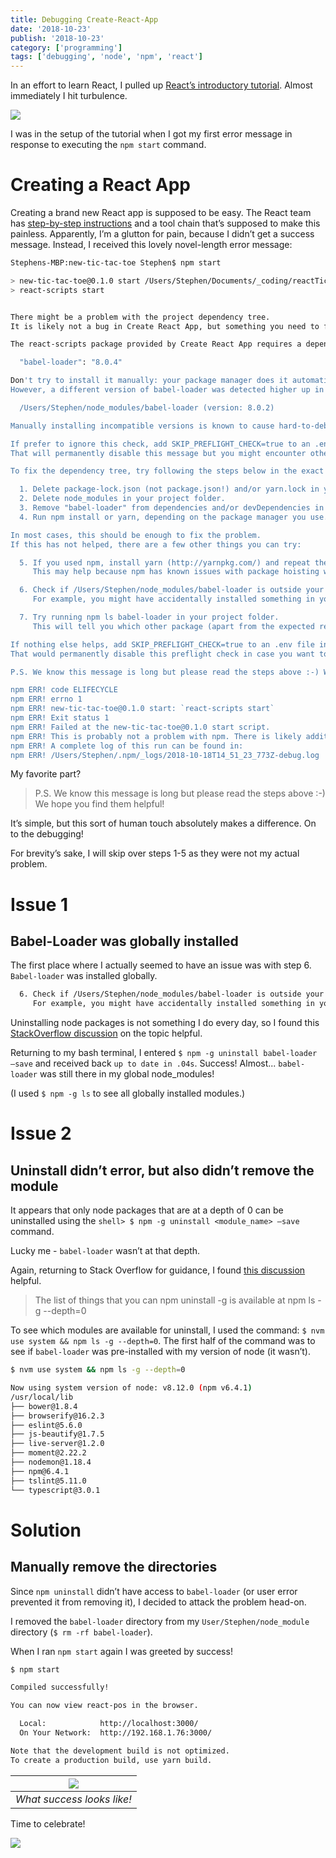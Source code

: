```yaml
---
title: Debugging Create-React-App
date: '2018-10-23'
publish: '2018-10-23'
category: ['programming']
tags: ['debugging', 'node', 'npm', 'react']
---
```


In an effort to learn React, I pulled up [React’s introductory tutorial](https://reactjs.org/tutorial/tutorial.html). Almost immediately I hit turbulence.

![](https://res.cloudinary.com/scweiss1/image/upload/v1593192544/code-comments/debugging-create-react-app/turbulence_dgnprh.gif)

I was in the setup of the tutorial when I got my first error message in response to executing the `npm start` command.

# Creating a React App

Creating a brand new React app is supposed to be easy. The React team has [step-by-step instructions](https://reactjs.org/docs/create-a-new-react-app.html) and a tool chain that’s supposed to make this painless. Apparently, I’m a glutton for pain, because I didn’t get a success message. Instead, I received this lovely novel-length error message:

```bash
Stephens-MBP:new-tic-tac-toe Stephen$ npm start

> new-tic-tac-toe@0.1.0 start /Users/Stephen/Documents/_coding/reactTicTacToe/new-tic-tac-toe
> react-scripts start


There might be a problem with the project dependency tree.
It is likely not a bug in Create React App, but something you need to fix locally.

The react-scripts package provided by Create React App requires a dependency:

  "babel-loader": "8.0.4"

Don't try to install it manually: your package manager does it automatically.
However, a different version of babel-loader was detected higher up in the tree:

  /Users/Stephen/node_modules/babel-loader (version: 8.0.2)

Manually installing incompatible versions is known to cause hard-to-debug issues.

If prefer to ignore this check, add SKIP_PREFLIGHT_CHECK=true to an .env file in your project.
That will permanently disable this message but you might encounter other issues.

To fix the dependency tree, try following the steps below in the exact order:

  1. Delete package-lock.json (not package.json!) and/or yarn.lock in your project folder.
  2. Delete node_modules in your project folder.
  3. Remove "babel-loader" from dependencies and/or devDependencies in the package.json file in your project folder.
  4. Run npm install or yarn, depending on the package manager you use.

In most cases, this should be enough to fix the problem.
If this has not helped, there are a few other things you can try:

  5. If you used npm, install yarn (http://yarnpkg.com/) and repeat the above steps with it instead.
     This may help because npm has known issues with package hoisting which may get resolved in future versions.

  6. Check if /Users/Stephen/node_modules/babel-loader is outside your project directory.
     For example, you might have accidentally installed something in your home folder.

  7. Try running npm ls babel-loader in your project folder.
     This will tell you which other package (apart from the expected react-scripts) installed babel-loader.

If nothing else helps, add SKIP_PREFLIGHT_CHECK=true to an .env file in your project.
That would permanently disable this preflight check in case you want to proceed anyway.

P.S. We know this message is long but please read the steps above :-) We hope you find them helpful!

npm ERR! code ELIFECYCLE
npm ERR! errno 1
npm ERR! new-tic-tac-toe@0.1.0 start: `react-scripts start`
npm ERR! Exit status 1
npm ERR! Failed at the new-tic-tac-toe@0.1.0 start script.
npm ERR! This is probably not a problem with npm. There is likely additional logging output above.
npm ERR! A complete log of this run can be found in:
npm ERR! /Users/Stephen/.npm/_logs/2018-10-18T14_51_23_773Z-debug.log
```

My favorite part?

> P.S. We know this message is long but please read the steps above :-) We hope you find them helpful!

It’s simple, but this sort of human touch absolutely makes a difference. On to the debugging!

For brevity’s sake, I will skip over steps 1-5 as they were not my actual problem.

# Issue 1

## Babel-Loader was globally installed

The first place where I actually seemed to have an issue was with step 6. `Babel-loader` was installed globally.

```bash
  6. Check if /Users/Stephen/node_modules/babel-loader is outside your project directory.
     For example, you might have accidentally installed something in your home folder.
```

Uninstalling node packages is not something I do every day, so I found this [StackOverflow discussion](https://stackoverflow.com/questions/13066532/how-to-uninstall-npm-modules-in-node-js/13066677) on the topic helpful.

Returning to my bash terminal, I entered `$ npm -g uninstall babel-loader —save` and received back `up to date in .04s`. Success! Almost... `babel-loader` was still there in my global node_modules!

(I used `$ npm -g ls` to see all globally installed modules.)

# Issue 2

## Uninstall didn’t error, but also didn’t remove the module

It appears that only node packages that are at a depth of 0 can be uninstalled using the `shell> $ npm -g uninstall <module_name> —save` command.

Lucky me - `babel-loader` wasn’t at that depth.

Again, returning to Stack Overflow for guidance, I found [this discussion](https://stackoverflow.com/questions/47763783/cant-uninstall-global-npm-packages-after-installing-nvm) helpful.

> The list of things that you can npm uninstall -g is available at npm ls -g --depth=0

To see which modules are available for uninstall, I used the command: `$ nvm use system && npm ls -g --depth=0`. The first half of the command was to see if `babel-loader` was pre-installed with my version of node (it wasn’t).

```bash
$ nvm use system && npm ls -g --depth=0

Now using system version of node: v8.12.0 (npm v6.4.1)
/usr/local/lib
├── bower@1.8.4
├── browserify@16.2.3
├── eslint@5.6.0
├── js-beautify@1.7.5
├── live-server@1.2.0
├── moment@2.22.2
├── nodemon@1.18.4
├── npm@6.4.1
├── tslint@5.11.0
└── typescript@3.0.1
```

# Solution

## Manually remove the directories

Since `npm uninstall` didn’t have access to `babel-loader` (or user error prevented it from removing it), I decided to attack the problem head-on.

I removed the `babel-loader` directory from my `User/Stephen/node_module` directory (`$ rm -rf babel-loader`).

When I ran `npm start` again I was greeted by success!

```bash
$ npm start

Compiled successfully!

You can now view react-pos in the browser.

  Local:            http://localhost:3000/
  On Your Network:  http://192.168.1.76:3000/

Note that the development build is not optimized.
To create a production build, use yarn build.
```

| ![](https://res.cloudinary.com/scweiss1/image/upload/v1593192543/code-comments/debugging-create-react-app/react-success_j26tfp.png) |
| :---------------------------------------------------------------------------------------------------------------------------------: |
|                                                     _What success looks like!_                                                      |

Time to celebrate!

![](https://res.cloudinary.com/scweiss1/image/upload/v1593192544/code-comments/debugging-create-react-app/glitter_x5sgaa.gif)
